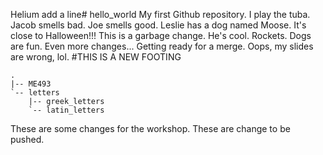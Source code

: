 Helium add a line# hello_world
My first Github repository.
I play the tuba. 
Jacob smells bad.
Joe smells good.
Leslie has a dog named Moose.
It's close to Halloween!!!
This is a garbage change.
He's cool.
Rockets.
Dogs are fun.
Even more changes...
Getting ready for a merge.
Oops, my slides are wrong, lol. 
#THIS IS A NEW FOOTING
```
.
|-- ME493
`-- letters
    |-- greek_letters
    `-- latin_letters
```

These are some changes for the workshop.
These are change to be pushed.
